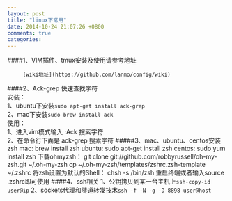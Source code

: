 ```yaml
---
layout: post
title: "linux下常用"
date: 2014-10-24 21:07:26 +0800
comments: true
categories: 
---
```

####1、VIM插件、tmux安装及使用请参考地址
  
    	 [wiki地址](https://github.com/lanmo/config/wiki)
####2、Ack-grep 快速查找字符  
    	安装：  
    	  1、ubuntu下安装`sudo apt-get install ack-grep`  
    	  2、mac下安装`sudo brew install ack`  
    	使用：  
    	  1、进入vim模式输入 :Ack 搜索字符  
    	  2、在命令行下面是 ack-grep 搜索字符
#####3、mac、ubuntu、centos安装zsh
		   mac:	 brew install zsh
		ubuntu: sudo apt-get install zsh
		centos: sudo yum install zsh
		下载ohmyzsh：
			git clone git://github.com/robbyrussell/oh-my-zsh.git ~/.oh-my-zsh
			cp ~/.oh-my-zsh/templates/zshrc.zsh-template ~/.zshrc
			将zsh设置为默认的Shell：
			chsh -s /bin/zsh
			重启终端或者输入source .zshrc即可使用
####4、ssh相关
		1、公钥拷贝到某一台主机上`ssh-copy-id user@ip`
		2、sockets代理和隧道转发技术`ssh -f -N -g -D 8898 user@host`
			